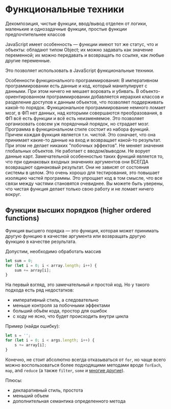# Функциональные техники

Декомпозиция, чистые функции, ввод/вывод отделен от логики, маленькие и однозадачные функции, простые функции предпочтительнее классов


 JavaScript имеет особенность — функции имеют тот же статус, что и объекты: обладают типом Object; их можно задавать как значение переменной; их можно передавать и возвращать по ссылке, как любые другие переменные.

 Это позволяет использовать в JavaScript функциональные техники.

Особенности функционального программирования:
В императивном программировании есть данные и код, который манипулирует с данными. При этом ничего не мешает воровать и убивать. В объекто-ориентированном программировании добавляется иерархия классов и разделение доступов к данным объектов, что позволяет поддерживать какой-то порядок. Функциональное программирование немного ломает мозг, в ФП нет данных, над которыми совершаются преобразования, в ФП всё есть функции и всё есть неизменяемое. Это позволяет организовать совсем уж порядочный порядок, но страдает мозг. Программа в функциональном стиле состоит из набора функций. Причем каждая функция является т.н. чистой. Это означает, что она принимает какие-то данные на вход и возвращает какой-то результат. При этом не делает никаких "побочных эффектов". Не меняет значения глобальных объектов. Не работает с вводом/выводом. Не ворует данные карт. Замечательной особенностью таких функций является то, что при одинаковых входных значениях аргументов они ВСЕГДА возвращают одинаковый результат. Они не зависят от состояния системы в целом. Это очень хорошо для тестирования, это повышает изоляцию частей программы. Это упрощает код в том смысле, что все связи между частями становятся очевиднее. Вы можете быть уверены, что чистая функция делает только свою работу и не ломает ничего вокруг.

## Функции высших порядков (higher ordered functions)

Функция высшего порядка — это функция, которая может принимать другую функцию в качестве аргумента или возвращать другую функцию в качестве результата.

Допустим, необходимо обработать массив

```js
let sum = 0;
for (let i = 0; i < array.length; i++) {
    sum += array[i];
}
```

На первый взгляд, это замечательный и простой код. 
Но у такого подхода есть ряд недостатков:
- императивный стиль, а следовательно
- меньше контроля за побочными эффектами
- больший объём кода, простор для ошибок
- с ходу не ясно, что будет происходить внутри цикла

Пример (найди ошибку):

```js
let s = '';
for (let i = 0; i < args.length; i++) {
    s += array[i];
}
```

Конечно, не стоит абсолютно всегда отказываться от `for`, но чаще всего можно воспользоваться более подходящими методами вроде `forEach`, `map`, and `reduce` (а также `filter`, `some` и [многие другие](https://developer.mozilla.org/ru/docs/Web/JavaScript/Reference/Global_Objects/Array)).

Плюсы:

- декларативный стиль, простота
- меньший объем
- дополнительная семантика определенного метода

